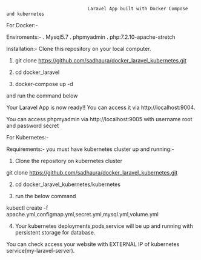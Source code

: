                                   Laravel App built with Docker Compose and kubernetes

For Docker:-

Enviroments:-
. Mysql5.7
. phpmyadmin
. php:7.2.10-apache-stretch

Installation:-
Clone this repository on your local computer. 


1. git clone https://github.com/sadhaura/docker_laravel_kubernetes.git

2. cd docker_laravel

3. docker-compose up -d

and run the command below

Your Laravel App is now ready!! You can access it via http://localhost:9004.

You can access phpmyadmin via http://localhost:9005 with username root and password secret


For Kubernetes:-

Requirements:-
you must have kubernetes cluster up and running:-


1. Clone the repository on kubernetes cluster

git clone https://github.com/sadhaura/docker_laravel_kubernetes.git

2. cd docker_laravel_kubernetes/kubernetes

3. run the below command 

kubectl create -f apache.yml,configmap.yml,secret.yml,mysql.yml,volume.yml

4. Your kubernetes deployments,pods,service will be up and running with persistent storage for database.

You can check access your website with EXTERNAL IP of kubernetes service(my-laravel-server).

 

